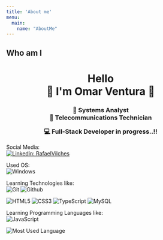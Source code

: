 ```yaml
---
title: 'About me'
menu:
  main:
    name: "AboutMe"
---
```


## Who am I

<div align="center">
  <h1> Hello <br>
   👋  I'm Omar Ventura 👋 </h1>
  
</div>

<div align="center">
  <h3>
🔭 Systems Analyst <br>
📡 Telecommunications Technician <br>

💻 Full-Stack Developer in progress..!!
  </h3>
  </div>



Social Media: <br>
[![Linkedin: RafaelVilches](https://img.shields.io/badge/-OmarVentura-blue?style=flat-square&logo=Linkedin&logoColor=white&link=https://www.linkedin.com/in/rafael-vilches/)](https://www.linkedin.com/in/omar-ventura-5b784b216/)

Used OS: <br>
![Windows](https://img.shields.io/badge/Windows-0078D6?style=flat-square&logo=windows&logoColor=white)

Learning Technologies like: <br>
![Git](https://img.shields.io/badge/Git-E44C30?style=flat-square&logo=git&logoColor=white)
![Github](https://img.shields.io/badge/GitHub-100000?style=flat-square&logo=github&logoColor=white)

![HTML5](https://img.shields.io/badge/html5-%23E34F26.svg?style=flat-square&logo=html5&logoColor=white)
![CSS3](https://img.shields.io/badge/css3-%231572B6.svg?style=flat-square&logo=css3&logoColor=white)
![TypeScript](https://img.shields.io/badge/TypeScript-007ACC?style=flat-square&logo=typescript&logoColor=white)
![MySQL](https://img.shields.io/badge/-MySQL-005C84?style=flat-square&logo=mysql&logoColor=black)


Learning Programming Languages like: <br>
![JavaScript](https://img.shields.io/badge/JavaScript-323330?style=flat-square&logo=javascript&logoColor=F7DF1E)

![Most Used Language](https://github-readme-stats.vercel.app/api/top-langs/?username=OmarVenturaP&theme=blue-green)

